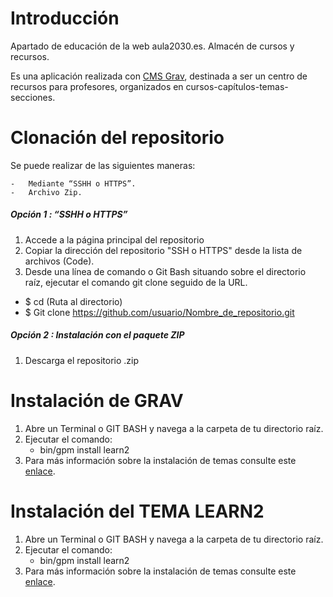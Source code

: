 # Introducción
Apartado de educación de la web aula2030.es. Almacén de cursos y recursos.

Es una aplicación realizada con [CMS Grav](https://getgrav.org), destinada a ser un centro de recursos para profesores, organizados en cursos-capítulos-temas-secciones.

# Clonación del repositorio

Se puede realizar de las siguientes maneras:
	
    - 	Mediante “SSHH o HTTPS”.
    - 	Archivo Zip.

##### Opción 1 : “SSHH o HTTPS”

1. Accede a la página principal del repositorio 
1. Copiar la dirección del repositorio "SSH o HTTPS" desde la lista de archivos (Code).
1. Desde una  línea de comando o Git Bash situando sobre el directorio raíz, ejecutar  el comando  git clone seguido de la URL.

-	$ cd (Ruta al directorio)	
-	$ Git clone https://github.com/usuario/Nombre_de_repositorio.git


##### Opción 2  : Instalación con el paquete ZIP 

1. 	Descarga el repositorio .zip 

# Instalación de GRAV


1. Abre un Terminal o GIT BASH  y navega a la carpeta de tu directorio raíz.
1. Ejecutar el comando: 
    -  bin/gpm install learn2
1. Para más información sobre la instalación de temas consulte este [enlace](https://learn.getgrav.org/16/basics/installation#option-3-install-from-github).


# Instalación del TEMA LEARN2

1.  Abre un Terminal o GIT BASH  y navega a la carpeta de tu directorio raíz.
1.	Ejecutar el comando:
    -  bin/gpm install learn2
1.	Para más información sobre la instalación de temas consulte este [enlace](https://getgrav.org/downloads/themes).










